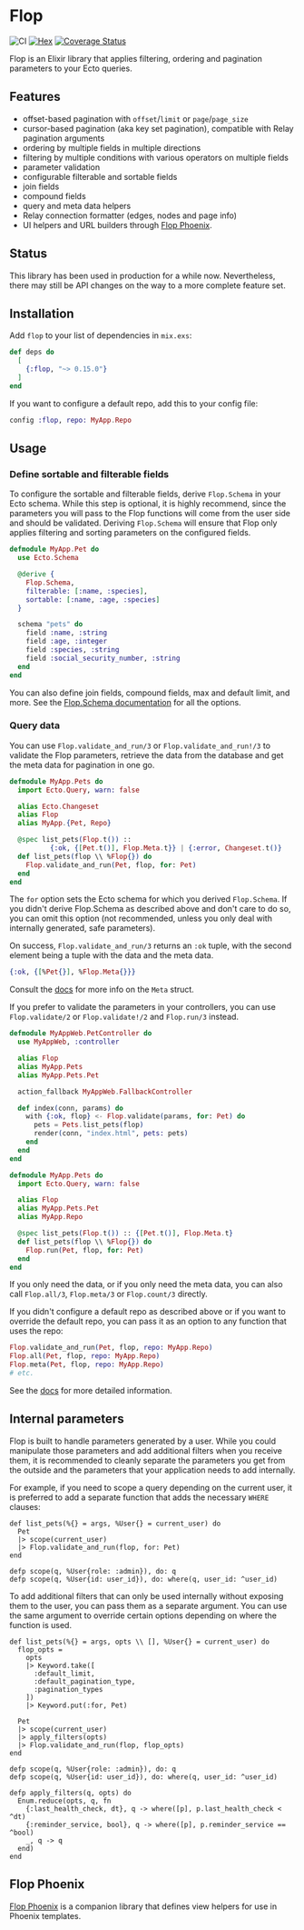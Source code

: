 # Flop

![CI](https://github.com/woylie/flop/workflows/CI/badge.svg) [![Hex](https://img.shields.io/hexpm/v/flop)](https://hex.pm/packages/flop) [![Coverage Status](https://coveralls.io/repos/github/woylie/flop/badge.svg)](https://coveralls.io/github/woylie/flop)

Flop is an Elixir library that applies filtering, ordering and pagination
parameters to your Ecto queries.

## Features

- offset-based pagination with `offset`/`limit` or `page`/`page_size`
- cursor-based pagination (aka key set pagination), compatible with Relay pagination arguments
- ordering by multiple fields in multiple directions
- filtering by multiple conditions with various operators on multiple fields
- parameter validation
- configurable filterable and sortable fields
- join fields
- compound fields
- query and meta data helpers
- Relay connection formatter (edges, nodes and page info)
- UI helpers and URL builders through [Flop Phoenix](https://hex.pm/packages/flop_phoenix).

## Status

This library has been used in production for a while now. Nevertheless, there
may still be API changes on the way to a more complete feature set.

## Installation

Add `flop` to your list of dependencies in `mix.exs`:

```elixir
def deps do
  [
    {:flop, "~> 0.15.0"}
  ]
end
```

If you want to configure a default repo, add this to your config file:

```elixir
config :flop, repo: MyApp.Repo
```

## Usage

### Define sortable and filterable fields

To configure the sortable and filterable fields, derive `Flop.Schema` in your
Ecto schema. While this step is optional, it is highly recommend, since the
parameters you will pass to the Flop functions will come from the user side and
should be validated. Deriving `Flop.Schema` will ensure that Flop only
applies filtering and sorting parameters on the configured fields.

```elixir
defmodule MyApp.Pet do
  use Ecto.Schema

  @derive {
    Flop.Schema,
    filterable: [:name, :species],
    sortable: [:name, :age, :species]
  }

  schema "pets" do
    field :name, :string
    field :age, :integer
    field :species, :string
    field :social_security_number, :string
  end
end
```

You can also define join fields, compound fields, max and default limit, and
more. See the [Flop.Schema documentation](https://hexdocs.pm/flop/Flop.Schema.html)
for all the options.

### Query data

You can use `Flop.validate_and_run/3` or `Flop.validate_and_run!/3` to validate
the Flop parameters, retrieve the data from the database and get the meta data
for pagination in one go.

```elixir
defmodule MyApp.Pets do
  import Ecto.Query, warn: false

  alias Ecto.Changeset
  alias Flop
  alias MyApp.{Pet, Repo}

  @spec list_pets(Flop.t()) ::
          {:ok, {[Pet.t()], Flop.Meta.t}} | {:error, Changeset.t()}
  def list_pets(flop \\ %Flop{}) do
    Flop.validate_and_run(Pet, flop, for: Pet)
  end
end
```

The `for` option sets the Ecto schema for which you derived `Flop.Schema`. If
you didn't derive Flop.Schema as described above and don't care to do so,
you can omit this option (not recommended, unless you only deal with internally
generated, safe parameters).

On success, `Flop.validate_and_run/3` returns an `:ok` tuple, with the second
element being a tuple with the data and the meta data.

```elixir
{:ok, {[%Pet{}], %Flop.Meta{}}}
```

Consult the [docs](https://hexdocs.pm/flop/Flop.Meta.html) for more info on the
`Meta` struct.

If you prefer to validate the parameters in your controllers, you can use
`Flop.validate/2` or `Flop.validate!/2` and `Flop.run/3` instead.

```elixir
defmodule MyAppWeb.PetController do
  use MyAppWeb, :controller

  alias Flop
  alias MyApp.Pets
  alias MyApp.Pets.Pet

  action_fallback MyAppWeb.FallbackController

  def index(conn, params) do
    with {:ok, flop} <- Flop.validate(params, for: Pet) do
      pets = Pets.list_pets(flop)
      render(conn, "index.html", pets: pets)
    end
  end
end

defmodule MyApp.Pets do
  import Ecto.Query, warn: false

  alias Flop
  alias MyApp.Pets.Pet
  alias MyApp.Repo

  @spec list_pets(Flop.t()) :: {[Pet.t()], Flop.Meta.t}
  def list_pets(flop \\ %Flop{}) do
    Flop.run(Pet, flop, for: Pet)
  end
end
```

If you only need the data, or if you only need the meta data, you can also
call `Flop.all/3`, `Flop.meta/3` or `Flop.count/3` directly.

If you didn't configure a default repo as described above or if you want to
override the default repo, you can pass it as an option to any function that
uses the repo:

```elixir
Flop.validate_and_run(Pet, flop, repo: MyApp.Repo)
Flop.all(Pet, flop, repo: MyApp.Repo)
Flop.meta(Pet, flop, repo: MyApp.Repo)
# etc.
```

See the [docs](https://hexdocs.pm/flop/readme.html) for more detailed
information.

## Internal parameters

Flop is built to handle parameters generated by a user. While you could
manipulate those parameters and add additional filters when you receive them, it
is recommended to cleanly separate the parameters you get from the outside and
the parameters that your application needs to add internally.

For example, if you need to scope a query depending on the current user, it is
preferred to add a separate function that adds the necessary `WHERE` clauses:

    def list_pets(%{} = args, %User{} = current_user) do
      Pet
      |> scope(current_user)
      |> Flop.validate_and_run(flop, for: Pet)
    end

    defp scope(q, %User{role: :admin}), do: q
    defp scope(q, %User{id: user_id}), do: where(q, user_id: ^user_id)

To add additional filters that can only be used internally without exposing them
to the user, you can pass them as a separate argument. You can use the same
argument to override certain options depending on where the function is used.

    def list_pets(%{} = args, opts \\ [], %User{} = current_user) do
      flop_opts =
        opts
        |> Keyword.take([
          :default_limit,
          :default_pagination_type,
          :pagination_types
        ])
        |> Keyword.put(:for, Pet)

      Pet
      |> scope(current_user)
      |> apply_filters(opts)
      |> Flop.validate_and_run(flop, flop_opts)
    end

    defp scope(q, %User{role: :admin}), do: q
    defp scope(q, %User{id: user_id}), do: where(q, user_id: ^user_id)

    defp apply_filters(q, opts) do
      Enum.reduce(opts, q, fn
        {:last_health_check, dt}, q -> where([p], p.last_health_check < ^dt)
        {:reminder_service, bool}, q -> where([p], p.reminder_service == ^bool)
        _, q -> q
      end)
    end

## Flop Phoenix

[Flop Phoenix](https://hex.pm/packages/flop_phoenix) is a companion library that
defines view helpers for use in Phoenix templates.
